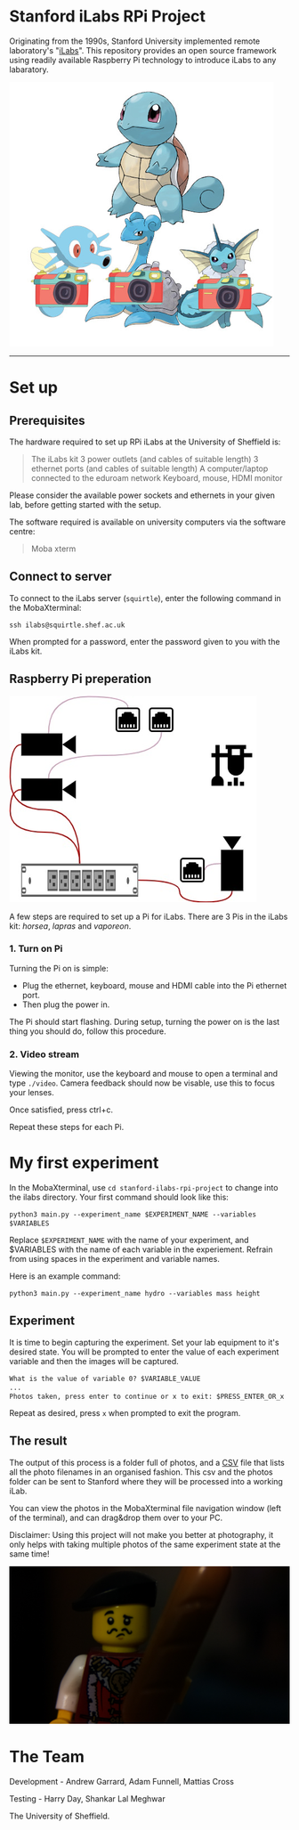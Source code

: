 # Stanford iLabs RPi Project
Originating from the 1990s, Stanford University implemented remote laboratory's "[iLabs](http://ilabs.education)". This repository provides an open source framework using readily available Raspberry Pi technology to introduce iLabs to any labaratory. 

![ilabs_icon](https://github.com/Mattias421/stanford-ilabs-rpi-project/blob/main/experiments/objects/photos/rpi_pokemon.jpg?raw=true)

---

# Set up

## Prerequisites
The hardware required to set up RPi iLabs at the University of Sheffield is:

> The iLabs kit
> 3 power outlets (and cables of suitable length)
> 3 ethernet ports (and cables of suitable length)
> A computer/laptop connected to the eduroam network
> Keyboard, mouse, HDMI monitor

Please consider the available power sockets and ethernets in your given lab, before getting started with the setup.

The software required is available on university computers via the software centre:

> Moba xterm

## Connect to server

To connect to the iLabs server (`squirtle`), enter the following command in the MobaXterminal:

```
ssh ilabs@squirtle.shef.ac.uk
```

When prompted for a password, enter the password given to you with the iLabs kit.

## Raspberry Pi preperation

![ilabs_schema](https://github.com/Mattias421/stanford-ilabs-rpi-project/blob/main/experiments/objects/photos/ilabs_schema.jpg?raw=true)

A few steps are required to set up a Pi for iLabs. There are 3 Pis in the iLabs kit: *horsea*, *lapras* and *vaporeon*. 

### 1. Turn on Pi
Turning the Pi on is simple:
* Plug the ethernet, keyboard, mouse and HDMI cable into the Pi ethernet port.
* Then plug the power in. 

 The Pi should start flashing. During setup, turning the power on is the last thing you should do, follow this procedure. 

### 2. Video stream
Viewing the monitor, use the keyboard and mouse to open a terminal and type `./video`. Camera feedback should now be visable, use this to focus your lenses. 

Once satisfied, press ctrl+c.

Repeat these steps for each Pi.

# My first experiment

In the MobaXterminal, use `cd stanford-ilabs-rpi-project` to change into the ilabs directory. Your first command should look like this: 

```
python3 main.py --experiment_name $EXPERIMENT_NAME --variables $VARIABLES
```

Replace `$EXPERIMENT_NAME` with the name of your experiment, and $VARIABLES with the name of each variable in the experiement. Refrain from using spaces in the experiment and variable names.

Here is an example command:

```
python3 main.py --experiment_name hydro --variables mass height
```

## Experiment

It is time to begin capturing the experiment. Set your lab equipment to it's desired state. You will be prompted to enter the value of each experiment variable and then the images will be captured. 

```
What is the value of variable 0? $VARIABLE_VALUE
...
Photos taken, press enter to continue or x to exit: $PRESS_ENTER_OR_x
```

Repeat as desired, press `x` when prompted to exit the program.

## The result

The output of this process is a folder full of photos, and a [CSV](https://github.com/Mattias421/stanford-ilabs-rpi-project/blob/main/experiments/objects/objects.csv) file that lists all the photo filenames in an organised fashion. This csv and the photos folder can be sent to Stanford where they will be processed into a working iLab.

You can view the photos in the MobaXterminal file navigation window (left of the terminal), and can drag&drop them over to your PC.

Disclaimer: Using this project will not make you better at photography, it only helps with taking multiple photos of the same experiment state at the same time!

![legoman_photo](https://github.com/Mattias421/stanford-ilabs-rpi-project/blob/main/experiments/objects/photos/photo1_cam1.jpg?raw=true)

# The Team
Development - Andrew Garrard, Adam Funnell, Mattias Cross

Testing - Harry Day, Shankar Lal Meghwar

The University of Sheffield.

